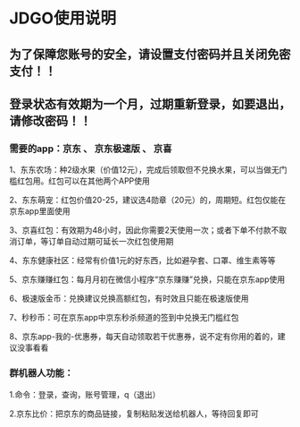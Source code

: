 # JDGO使用说明

## 为了保障您账号的安全，请设置支付密码并且关闭免密支付！！

## 登录状态有效期为一个月，过期重新登录，如要退出，请修改密码！！

### 需要的app：京东 、 京东极速版 、 京喜

1、东东农场：种2级水果（价值12元），完成后领取但不兑换水果，可以当做无门槛红包用。红包可以在其他两个APP使用

2、东东萌宠：红包价值20-25，建议选4勋章（20元）的，周期短。红包仅能在京东app里面使用

3、京喜红包：有效期为48小时，因此你需要2天使用一次；或者下单不付款不取消订单，等订单自动过期可延长一次红包使用期

4、东东健康社区：经常有价值1元的好东西，比如避孕套、口罩、维生素等等

5、京东赚赚红包：每月月初在微信小程序“京东赚赚”兑换，只能在京东app使用

6、极速版金币：兑换建议兑换高额红包，有时效且只能在极速版使用

7、秒秒币：可在京东app中京东秒杀频道的签到中兑换无门槛红包

8、京东app-我的-优惠券，每天自动领取若干优惠券，说不定有你用的着的，建议没事看看

### 群机器人功能：

1.命令：登录，查询，账号管理，q（退出）

2.京东比价：把京东的商品链接，复制粘贴发送给机器人，等待回复即可
